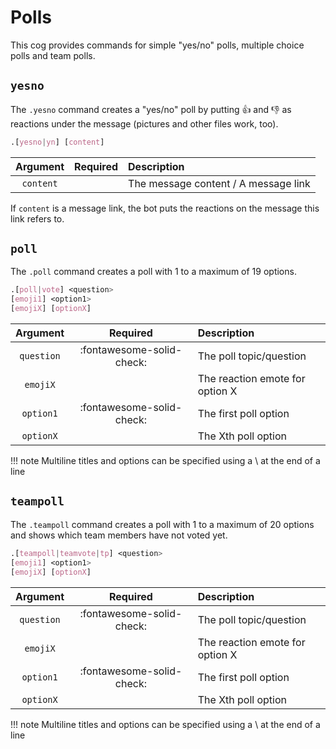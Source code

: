# Polls

This cog provides commands for simple "yes/no" polls, multiple choice polls and team polls.


## `yesno`

The `.yesno` command creates a "yes/no" poll by putting :thumbsup: and :thumbsdown: as reactions under the message (pictures and other files work, too).

```css
.[yesno|yn] [content]
```

|Argument|Required|Description|
|:------:|:------:|:----------|
|`content`|       |The message content / A message link|

If `content` is a message link, the bot puts the reactions on the message this link refers to.


## `poll`

The `.poll` command creates a poll with 1 to a maximum of 19 options.

```css
.[poll|vote] <question>
[emoji1] <option1>
[emojiX] [optionX]
```

|Argument|Required|Description|
|:------:|:------:|:----------|
|`question`|:fontawesome-solid-check:|The poll topic/question|
|`emojiX`|       |The reaction emote for option X|
|`option1`|:fontawesome-solid-check:|The first poll option|
|`optionX`|       |The Xth poll option|

!!! note
    Multiline titles and options can be specified using a \ at the end of a line


## `teampoll`

The `.teampoll` command creates a poll with 1 to a maximum of 20 options and shows which team members have not voted yet.

```css
.[teampoll|teamvote|tp] <question>
[emoji1] <option1>
[emojiX] [optionX]
```

|Argument|Required|Description|
|:------:|:------:|:----------|
|`question`|:fontawesome-solid-check:|The poll topic/question|
|`emojiX`|       |The reaction emote for option X|
|`option1`|:fontawesome-solid-check:|The first poll option|
|`optionX`|       |The Xth poll option|

!!! note
    Multiline titles and options can be specified using a \ at the end of a line
